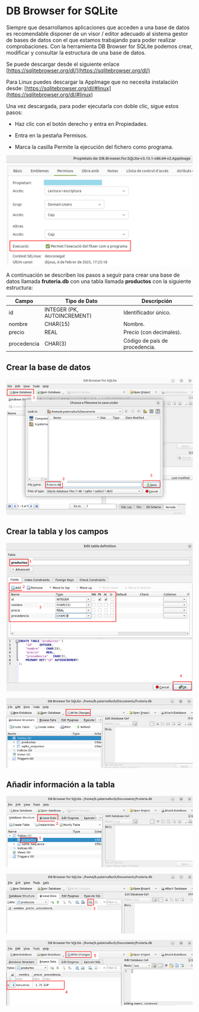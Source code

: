 # DB Browser for SQLite

Siempre que desarrollamos aplicaciones que acceden a una base de datos es recomendable disponer de un visor / editor adecuado al sistema gestor de bases de datos con el que estamos trabajando para poder realizar comprobaciones. Con la herramienta DB Browser for SQLite podemos crear, modificar y consultar la estructura de una base de datos.

Se puede descargar desde el siguiente enlace 
[https://sqlitebrowser.org/dl/](https://sqlitebrowser.org/dl/)


Para Linux puedes descargar la AppImage que no necesita instalación desde: 
[https://sqlitebrowser.org/dl/#linux](https://sqlitebrowser.org/dl/#linux)


Una vez descargada, para poder ejecutarla con doble clic, sigue estos pasos:

- Haz clic con el botón derecho y entra en Propiedades.

- Entra en la pestaña Permisos.

- Marca la casilla Permite la ejecución del fichero como programa.

![Imagen 1](img/db_browser_sqlite_01.png)


A continuación se describen los pasos a seguir para crear una base de datos llamada **fruteria.db** con una tabla llamada **productos** con la siguiente estructura:


| Campo | Tipo de Dato | Descripción |
| --- | --- | --- |
| id | INTEGER (PK, AUTOINCREMENT) | Identificador único. |
| nombre | CHAR(15) | Nombre. |
| precio | REAL | Precio (con decimales). |
| procedencia | CHAR(3) | Código de país de procedencia. |



**Crear la base de datos**
---
![Imagen 2](img/db_browser_sqlite_02.png)


**Crear la tabla y los campos**
---
![Imagen 3](img/db_browser_sqlite_03.png)

![Imagen 4](img/db_browser_sqlite_04.png)


**Añadir información a la tabla**
---
![Imagen 5](img/db_browser_sqlite_05.png)

![Imagen 6](img/db_browser_sqlite_06.png)

![Imagen 7](img/db_browser_sqlite_07.png)
